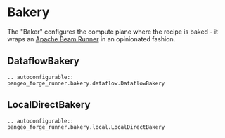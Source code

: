 # Bakery

The "Baker" configures the compute plane where the recipe is baked -
it wraps an [Apache Beam Runner](https://beam.apache.org/documentation/#runners)
in an opinionated fashion.

## DataflowBakery

```{eval-rst}
.. autoconfigurable::  pangeo_forge_runner.bakery.dataflow.DataflowBakery
```

## LocalDirectBakery

```{eval-rst}
.. autoconfigurable::  pangeo_forge_runner.bakery.local.LocalDirectBakery
```
